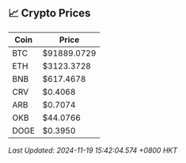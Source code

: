 ## 📈 Crypto Prices

| Coin | Price |
| ---- | ----- |
| BTC | $91889.0729 |
| ETH | $3123.3728 |
| BNB | $617.4678 |
| CRV | $0.4068 |
| ARB | $0.7074 |
| OKB | $44.0766 |
| DOGE | $0.3950 |

_Last Updated: 2024-11-19 15:42:04.574 +0800 HKT_